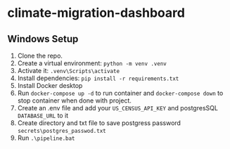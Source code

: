 # climate-migration-dashboard

## Windows Setup

1. Clone the repo.
2. Create a virtual environment: `python -m venv .venv`
3. Activate it: `.venv\Scripts\activate`
4. Install dependencies: `pip install -r requirements.txt`
5. Install Docker desktop
6. Run `docker-compose up -d` to run container and `docker-compose down` to stop container when done with project.
7. Create an .env file and add your `US_CENSUS_API_KEY` and postgresSQL `DATABASE_URL` to it
8. Create directory and txt file to save postgress password `secrets\postgres_passwod.txt`
9. Run `.\pipeline.bat`
